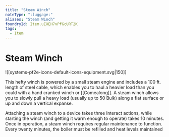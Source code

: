 ```yaml
---
title: "Steam Winch"
noteType: ":luggage:"
aliases: "Steam Winch"
foundryId: Item.uEXEH7vPfGcURT2K
tags:
  - Item
---
```


# Steam Winch
![[systems-pf2e-icons-default-icons-equipment.svg|150]]

This hefty winch is powered by a small steam engine and includes a 100 ft. length of steel cable, which enables you to haul a heavier load than you could with a hand cranked winch or [[Comealong]]. A steam winch allows you to slowly pull a heavy load (usually up to 50 Bulk) along a flat surface or up and down a vertical expanse.

Attaching a steam winch to a device takes three Interact actions, while starting the winch (and getting it warm enough to operate) takes 10 minutes. Once in operation, a steam winch requires regular maintenance to function. Every twenty minutes, the boiler must be refilled and heat levels maintained
